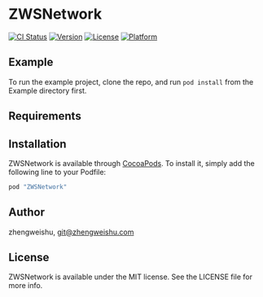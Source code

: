 # ZWSNetwork

[![CI Status](http://img.shields.io/travis/zhengweishu/ZWSNetwork.svg?style=flat)](https://travis-ci.org/zhengweishu/ZWSNetwork)
[![Version](https://img.shields.io/cocoapods/v/ZWSNetwork.svg?style=flat)](http://cocoapods.org/pods/ZWSNetwork)
[![License](https://img.shields.io/cocoapods/l/ZWSNetwork.svg?style=flat)](http://cocoapods.org/pods/ZWSNetwork)
[![Platform](https://img.shields.io/cocoapods/p/ZWSNetwork.svg?style=flat)](http://cocoapods.org/pods/ZWSNetwork)

## Example

To run the example project, clone the repo, and run `pod install` from the Example directory first.

## Requirements

## Installation

ZWSNetwork is available through [CocoaPods](http://cocoapods.org). To install
it, simply add the following line to your Podfile:

```ruby
pod "ZWSNetwork"
```

## Author

zhengweishu, git@zhengweishu.com

## License

ZWSNetwork is available under the MIT license. See the LICENSE file for more info.
